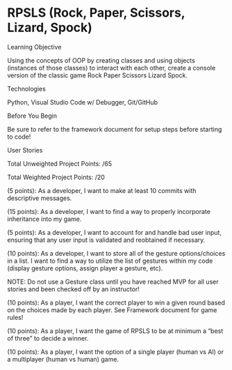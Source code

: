 # RPSLS (Rock, Paper, Scissors, Lizard, Spock)

Learning Objective

Using the concepts of OOP by creating classes and using objects (instances of those classes) to interact with each other, create a console version of the classic game Rock Paper Scissors Lizard Spock.

Technologies

Python, Visual Studio Code w/ Debugger, Git/GitHub

Before You Begin

Be sure to refer to the framework document for setup steps before starting to code!

User Stories

Total Unweighted Project Points: /65

Total Weighted Project Points: /20

(5 points): As a developer, I want to make at least 10 commits with descriptive messages.

(15 points): As a developer, I want to find a way to properly incorporate inheritance into my game.

(5 points): As a developer, I want to account for and handle bad user input, ensuring that any user input is validated and reobtained if necessary.

(10 points): As a developer, I want to store all of the gesture options/choices in a list. I want to find a way to utilize the list of gestures within my code (display gesture options, assign player a gesture, etc).

NOTE: Do not use a Gesture class until you have reached MVP for all user stories and been checked off by an instructor!

(10 points): As a player, I want the correct player to win a given round based on the choices made by each player. See Framework document for game rules!

(10 points): As a player, I want the game of RPSLS to be at minimum a “best of three” to decide a winner.

(10 points): As a player, I want the option of a single player (human vs AI) or a multiplayer (human vs human) game.